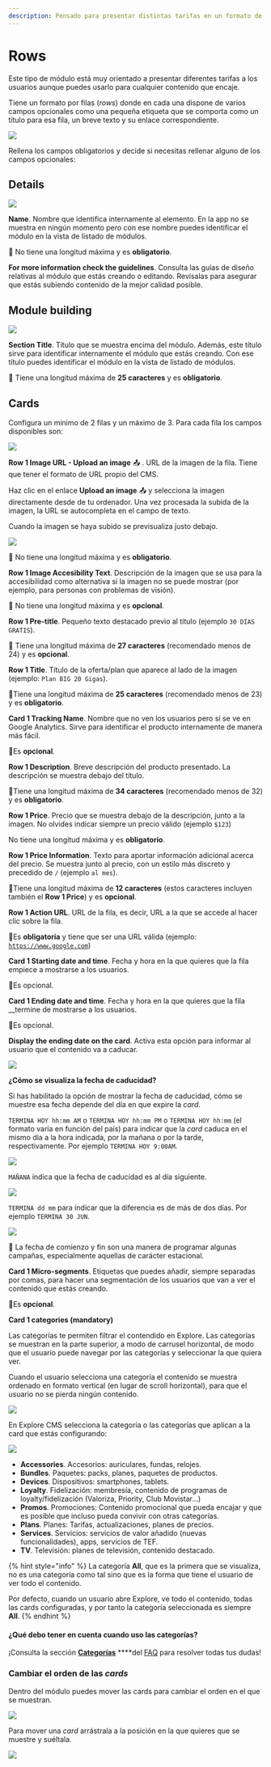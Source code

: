 ```yaml
---
description: Pensado para presentar distintas tarifas en un formato de filas.
---
```


# Rows

Este tipo de módulo está muy orientado a presentar diferentes tarifas a los usuarios aunque puedes usarlo para cualquier contenido que encaje. 

Tiene un formato por filas \(_rows_\) donde en cada una dispone de varios campos opcionales como una pequeña etiqueta que se comporta como un título para esa fila, un breve texto y su enlace correspondiente.

![](../../.gitbook/assets/image%20%2858%29.png)

Rellena los campos obligatorios y decide si necesitas rellenar alguno de los campos opcionales:

## Details

![](../../.gitbook/assets/image%20%2865%29.png)

**Name**. Nombre que identifica internamente al elemento. En la app no se muestra en ningún momento pero con ese nombre puedes identificar el módulo en la vista de listado de módulos.‌

​🔅 No tiene una longitud máxima y es **obligatorio**.‌

**For more information check the guidelines**. Consulta las guías de diseño relativas al módulo que estás creando o editando. Revísalas para asegurar que estás subiendo contenido de la mejor calidad posible.

## Module building

![](../../.gitbook/assets/image%20%2868%29.png)

**Section Title**. Título que se muestra encima del módulo. Además, este título sirve para identificar internamente el módulo que estás creando. Con ese título puedes identificar el módulo en la vista de listado de módulos.

 🔅 Tiene una longitud máxima de **25 caracteres** y es **obligatorio**.

## Cards

Configura un mínimo de 2 filas y un máximo de 3. Para cada fila los campos disponibles son:

![](../../.gitbook/assets/image%20%2839%29.png)

**Row 1 Image URL - Upload an image** 📤 . URL de la imagen de la fila. Tiene que tener el formato de URL propio del CMS.

Haz clic en el enlace **Upload an image** 📤 y selecciona la imagen directamente desde de tu ordenador. Una vez procesada la subida de la imagen, la URL se autocompleta en el campo de texto.

Cuando la imagen se haya subido se previsualiza justo debajo.

![](../../.gitbook/assets/image%20%2834%29.png)

🔅 No tiene una longitud máxima y es **obligatorio**. 

**Row 1 Image Accesibility Text**. Descripción de la imagen que se usa para la accesibilidad como alternativa si la imagen no se puede mostrar \(por ejemplo, para personas con problemas de visión\).

🔅 No tiene una longitud máxima y es **opcional**. 

**Row 1 Pre-title**. Pequeño texto destacado previo al título \(ejemplo `30 DÍAS GRATIS`\). 

🔅 Tiene una longitud máxima de **27 caracteres** \(recomendado menos de 24\) y es **opcional**.

**Row 1 Title**. Título de la oferta/plan que aparece al lado de la imagen \(ejemplo: `Plan BIG 20 Gigas`\). 

🔅Tiene una longitud máxima de **25 caracteres** \(recomendado menos de 23\) y es **obligatorio**.

**Card 1 Tracking Name**. Nombre que no ven los usuarios pero sí se ve en Google Analytics. Sirve para identificar el producto internamente de manera más fácil.

🔅Es **opcional**.

**Row 1 Description**. Breve descripción del producto presentado. La descripción se muestra debajo del título.

🔅Tiene una longitud máxima de **34 caracteres** \(recomendado menos de 32\) y es **obligatorio**.

**Row 1 Price**. Precio que se muestra debajo de la descripción, junto a la imagen. No olvides indicar siempre un precio válido \(ejemplo `$123`\)

No tiene una longitud máxima y es **obligatorio**.

**Row 1 Price Information**. Texto para aportar información adicional acerca del precio. Se muestra junto al precio, con un estilo más discreto y precedido de `/` \(ejemplo `al mes`\). 

🔅Tiene una longitud máxima de **12 caracteres** \(estos caracteres incluyen también el **Row 1 Price**\) y es **opcional**.

**Row 1 Action URL**. URL de la fila, es decir, URL a la que se accede al hacer clic sobre la fila.

🔅Es **obligatoria** y tiene que ser una URL válida \(ejemplo: [`https://www.google.com`](https://www.google.com)\)

**Card 1 Starting date and time**. Fecha y hora en la que quieres que la fila empiece a mostrarse a los usuarios. 

🔅Es opcional.

**Card 1 Ending date and time**. Fecha y hora en la que quieres que la fila __termine de mostrarse a los usuarios.

🔅Es opcional.

**Display the ending date on the card**. Activa esta opción para informar al usuario que el contenido va a caducar. 

![](../../.gitbook/assets/image%20%2825%29.png)

**¿Cómo se visualiza la fecha de caducidad?**

Si has habilitado la opción de mostrar la fecha de caducidad, cómo se muestre esa fecha depende del día en que expire la _card_.

`TERMINA HOY hh:mm AM` o `TERMINA HOY hh:mm PM` o `TERMINA HOY hh:mm` \(el formato varía en función del país\) para indicar que la _card_ caduca en el mismo día a la hora indicada, por la mañana o por la tarde, respectivamente. Por ejemplo `TERMINA HOY 9:00AM`.

![](../../.gitbook/assets/image%20%2831%29.png)

`MAÑANA` indica que la fecha de caducidad es al día siguiente. 

![](../../.gitbook/assets/image%20%286%29.png)

`TERMINA dd mm` para indicar que la diferencia es de más de dos días. Por ejemplo `TERMINA 30 JUN`.

![](../../.gitbook/assets/image%20%2822%29.png)

🎯 La fecha de comienzo y fin son una manera de programar algunas campañas, especialmente aquellas de carácter estacional.

**Card 1 Micro-segments**. Etiquetas que puedes añadir, siempre separadas por comas, para hacer una segmentación de los usuarios que van a ver el contenido que estás creando.

🔅Es **opcional**.

**Card 1 categories \(mandatory\)**

Las categorías te permiten filtrar el contendido en Explore. Las categorías se muestran en la parte superior, a modo de carrusel horizontal, de modo que el usuario puede navegar por las categorías y seleccionar la que quiera ver.

Cuando el usuario selecciona una categoría el contenido se muestra ordenado en formato vertical \(en lugar de scroll horizontal\), para que el usuario no se pierda ningún contenido.

![](../../.gitbook/assets/categories_divices.png)

En Explore CMS selecciona la categoría o las categorías que aplican a la card que estás configurando:

![](../../.gitbook/assets/categories.png)

* **Accessories**. Accesorios: auriculares, fundas, relojes.
* **Bundles**. Paquetes: packs, planes, paquetes de productos.
* **Devices**. Dispositivos: smartphones, tablets.
* **Loyalty**. Fidelización: membresía, contenido de programas de loyalty/fidelización \(Valoriza, Priority, Club Movistar…\)
* **Promos**. Promociones: Contenido promocional que pueda encajar y que es posible que incluso pueda convivir con otras categorías.
* **Plans**. Planes: Tarifas, actualizaciones, planes de precios.
* **Services**. Servicios: servicios de valor añadido \(nuevas funcionalidades\), apps, servicios de TEF. 
* **TV**. Televisión: planes de televisión, contenido destacado.

{% hint style="info" %}
La categoría **All**, que es la primera que se visualiza, no es una categoría como tal sino que es la forma que tiene el usuario de ver todo el contenido.

Por defecto, cuando un usuario abre Explore, ve todo el contenido, todas las cards configuradas, y por tanto la categoría seleccionada es siempre **All**. 
{% endhint %}

#### ¿Qué debo tener en cuenta cuando uso las categorías?

¡Consulta la sección [**Categorías**](https://app.gitbook.com/@tef-novum/s/explore-cms/~/drafts/-LyYX2WN5Qc794RVRWmG/faq#categorias) ****del [FAQ](../../faq.md) para resolver todas tus dudas!

### Cambiar el orden de las _cards_

Dentro del módulo puedes mover las cards para cambiar el orden en el que se muestran. 

![](../../.gitbook/assets/drag-and-drop.png)

Para mover una _card_ arrástrala a la posición en la que quieres que se muestre y suéltala.

![](../../.gitbook/assets/drag-and-drop_demo.gif)

